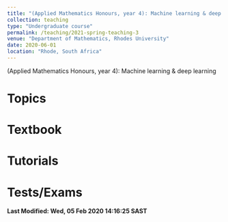 ```yaml
---
title: "(Applied Mathematics Honours, year 4): Machine learning & deep learning"
collection: teaching
type: "Undergraduate course"
permalink: /teaching/2021-spring-teaching-3
venue: "Department of Mathematics, Rhodes University"
date: 2020-06-01
location: "Rhode, South Africa"
---
```


(Applied Mathematics Honours, year 4): Machine learning & deep learning

Topics
======


Textbook
======



Tutorials
======



Tests/Exams
======



<b>Last Modified: Wed, 05 Feb 2020 14:16:25 SAST</b>
